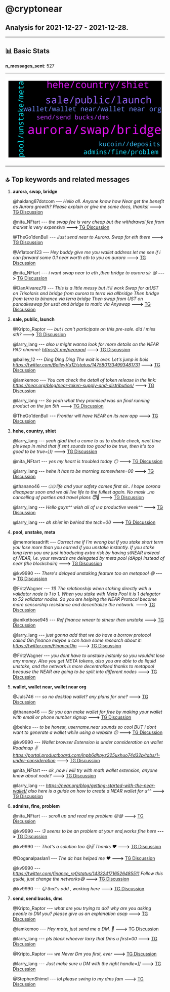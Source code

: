 # **@cryptonear**
 ## Analysis for **2021-12-27** - **2021-12-28**.

---

## 📊 **Basic Stats**

**n_messages_sent**: 527

---
![wordcloud](cryptonear_1Days_wordcloud.png)

---


## 🔝 **Top keywords and related messages**

1. **aurora, swap, bridge**

    @haidang87dotcom --- *Hello all. Anyone know how Near get the benefit as Aurora growth? Please explain or give me some docs, thanks!* **--->** [TG Discussion](https://t.me/cryptonear/252848)

    @nita_NFtart --- *the swap fee is very cheap but the withdrawal fee from market is very expensive* **--->** [TG Discussion](https://t.me/cryptonear/253029)

    @TheGo1denBull --- *Just send near to Aurora. Swap for eth there* **--->** [TG Discussion](https://t.me/cryptonear/253199)

    @Aflatoon123 --- *Hey buddy give me you wallet address let me see if i can forward some 0.1 near worth eth to you on aurora* **--->** [TG Discussion](https://t.me/cryptonear/253202)

    @nita_NFtart --- *i want swap near to eth ,then bridge to aurora sir 😢* **--->** [TG Discussion](https://t.me/cryptonear/253180)

    @DanAlvarez79 --- *This is a little messy but it’ll work  Swap for atUST on Trisolaris and bridge from aurora to terra via allbridge  Then bridge from terra to binance via terra bridge   Then swap from UST on pancakeswap for usdt and bridge to matic via Anyswap* **--->** [TG Discussion](https://t.me/cryptonear/253483)

2. **sale, public, launch**

    @Kripto_Raptor --- *but i can't participate on this pre-sale. did i miss sth?* **--->** [TG Discussion](https://t.me/cryptonear/253686)

    @larry_lang --- *also u might wanna look for more details on the NEAR PAD channel:  https://t.me/nearpad* **--->** [TG Discussion](https://t.me/cryptonear/252808)

    @bailey_12 --- **Ding Ding Ding*  The wait is over. Let's jump in bois https://twitter.com/BaileyVu12/status/1475801334993481731* **--->** [TG Discussion](https://t.me/cryptonear/254107)

    @iamkemoo --- *You can check the detail of token release in the link: https://near.org/blog/near-token-supply-and-distribution/* **--->** [TG Discussion](https://t.me/cryptonear/252960)

    @larry_lang --- *So yeah what they promised  was an final running product on the jan 5th* **--->** [TG Discussion](https://t.me/cryptonear/253723)

    @TheGo1denBull --- *Frontier will have NEAR on its new app* **--->** [TG Discussion](https://t.me/cryptonear/252905)

3. **hehe, country, shiet**

    @larry_lang --- *yeah glad that u come to us to double check, next time pls keep in mind that if smt sounds too good to be true, then it's too good to be true=)))* **--->** [TG Discussion](https://t.me/cryptonear/253703)

    @nita_NFtart --- *yes my heart is troubled today 😶* **--->** [TG Discussion](https://t.me/cryptonear/253095)

    @larry_lang --- *hehe it has to be morning somewhere=00* **--->** [TG Discussion](https://t.me/cryptonear/254140)

    @thanano46 --- *🤐🤐 life and your safety comes first sir.. I hope corona disappear soon and we all live life to the fullest again. No mask ..no cancelling of parties and travel plans 😇🥳* **--->** [TG Discussion](https://t.me/cryptonear/254182)

    @larry_lang --- *Hello guys^^ wish all of  u a productive week^^* **--->** [TG Discussion](https://t.me/cryptonear/252722)

    @larry_lang --- *ah shiet im behind the tech=00* **--->** [TG Discussion](https://t.me/cryptonear/254270)

4. **pool, unstake, meta**

    @memoriesadrift --- *Correct me if I'm wrong but If you stake short term you lose more than you earned if you unstake instantly. If you stake long term you are just introducing extra risk by having stNEAR instead of NEAR, i.e. your rewards are delegated by meta pool (dApp) instead of near (the blockchain)* **--->** [TG Discussion](https://t.me/cryptonear/253304)

    @kv9990 --- *There's delayed unstaking feature too on metapool 😅* **--->** [TG Discussion](https://t.me/cryptonear/253310)

    @FritzWagner --- *11) The relationship when staking directly with a validator node is 1 to 1. When you stake with Meta Pool it is 1 delegator to 52 validator nodes. So you are helping the NEAR Protocol become more censorship resistance and decentralize the network.* **--->** [TG Discussion](https://t.me/cryptonear/253309)

    @aniketbose945 --- *Ref finance wnear to stnear then unstake* **--->** [TG Discussion](https://t.me/cryptonear/253389)

    @larry_lang --- *just gonna add that we do have a borrow protocol called Oin.finance maybe u can have some research about it:  https://twitter.com/FinanceOin* **--->** [TG Discussion](https://t.me/cryptonear/254052)

    @FritzWagner --- *you dont have to unstake instanly so you wouldnt lose any money. Also you get META tokens, also you are able to do liquid unstake, and the network is more decentralized thanks to metapool because the NEAR are going to be split into different nodes* **--->** [TG Discussion](https://t.me/cryptonear/253306)

5. **wallet, wallet near, wallet near org**

    @Juls746 --- *so no desktop wallet? any plans for one?* **--->** [TG Discussion](https://t.me/cryptonear/252892)

    @thanano46 --- *Sir you can make wallet for free by making your wallet with email or phone number signup* **--->** [TG Discussion](https://t.me/cryptonear/252619)

    @behics --- *to be honest, username.near sounds so cool BUT i dont want to generate a wallet while using a website 😕* **--->** [TG Discussion](https://t.me/cryptonear/253975)

    @kv9990 --- *Wallet browser Extension is under consideration on wallet Roadmap ✌️ https://portal.productboard.com/lnpb6dhpyz225uxhuo74d32p/tabs/1-under-consideration* **--->** [TG Discussion](https://t.me/cryptonear/252896)

    @nita_NFtart --- *ok ,now i will try with math wallet extension, anyone know about node?* **--->** [TG Discussion](https://t.me/cryptonear/253114)

    @larry_lang --- *https://near.org/blog/getting-started-with-the-near-wallet/ also here is a guide on how to create a NEAR wallet for u^^* **--->** [TG Discussion](https://t.me/cryptonear/253974)

6. **admins, fine, problem**

    @nita_NFtart --- *scroll up and read my problem 😢😪* **--->** [TG Discussion](https://t.me/cryptonear/253200)

    @kv9990 --- *:3 seems to be an problem at your end,works fine here* **--->** [TG Discussion](https://t.me/cryptonear/253094)

    @kv9990 --- *That's a solution too 😅✌️ Thanks ❤️* **--->** [TG Discussion](https://t.me/cryptonear/253203)

    @Doganalpaslan1 --- *The dc has helped me ❤️* **--->** [TG Discussion](https://t.me/cryptonear/253581)

    @kv9990 --- *https://twitter.com/finance_ref/status/1433241716526485511  Follow this guide, just change the networks😅* **--->** [TG Discussion](https://t.me/cryptonear/252755)

    @kv9990 --- *😕 that's odd , working here* **--->** [TG Discussion](https://t.me/cryptonear/253492)

7. **send, send bucks, dms**

    @Kripto_Raptor --- *what are you trying to do? why are you asking people to DM you? please give us an explanation asap* **--->** [TG Discussion](https://t.me/cryptonear/252585)

    @iamkemoo --- *Hey mate, just send me a DM. 🙌* **--->** [TG Discussion](https://t.me/cryptonear/253925)

    @larry_lang --- *pls block whoever larry that Dms u first=00* **--->** [TG Discussion](https://t.me/cryptonear/253750)

    @Kripto_Raptor --- *we Never Dm you first, ever* **--->** [TG Discussion](https://t.me/cryptonear/254320)

    @larry_lang --- *Just make sure u DM with the right handle=]]* **--->** [TG Discussion](https://t.me/cryptonear/253924)

    @StephenShimel --- *lol please swing to my dms fam* **--->** [TG Discussion](https://t.me/cryptonear/253751)

